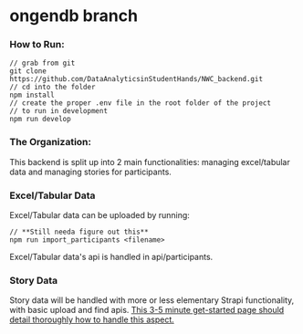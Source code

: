 # ongendb branch

### How to Run:
    // grab from git
    git clone https://github.com/DataAnalyticsinStudentHands/NWC_backend.git
    // cd into the folder
    npm install
    // create the proper .env file in the root folder of the project
    // to run in development
    npm run develop

### The Organization:
This backend is split up into 2 main functionalities: managing excel/tabular data and managing stories for participants.

### Excel/Tabular Data
Excel/Tabular data can be uploaded by running:

    // **Still needa figure out this**
    npm run import_participants <filename>

Excel/Tabular data's api is handled in api/participants.

### Story Data
Story data will be handled with more or less elementary Strapi functionality, with basic upload and find apis. [This 3-5 minute get-started page should detail thoroughly how to handle this aspect.](https://strapi.io/documentation/developer-docs/latest/getting-started/quick-start.html)